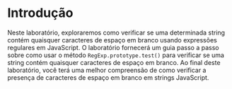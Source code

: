 # Introdução

Neste laboratório, exploraremos como verificar se uma determinada string contém quaisquer caracteres de espaço em branco usando expressões regulares em JavaScript. O laboratório fornecerá um guia passo a passo sobre como usar o método `RegExp.prototype.test()` para verificar se uma string contém quaisquer caracteres de espaço em branco. Ao final deste laboratório, você terá uma melhor compreensão de como verificar a presença de caracteres de espaço em branco em strings JavaScript.
